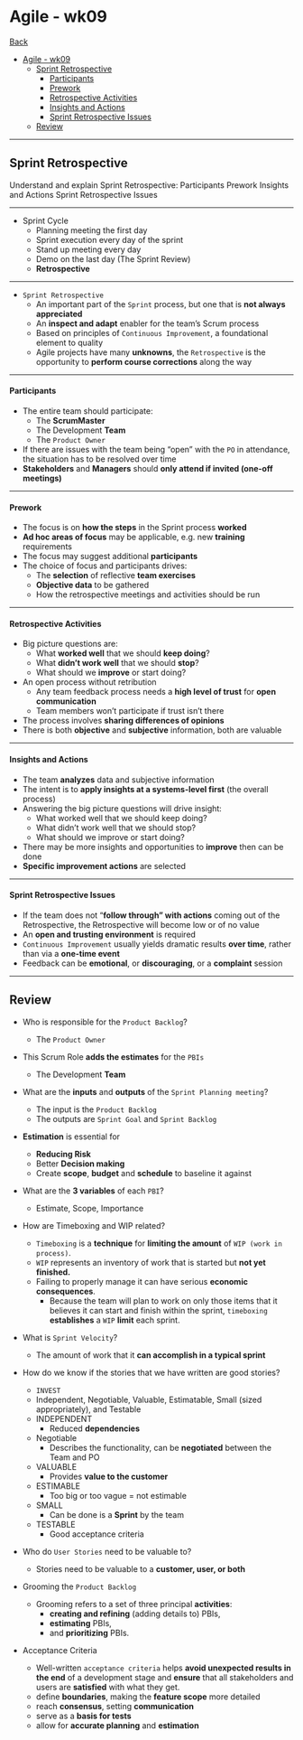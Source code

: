 # Agile - wk09

[Back](../agile.md)

- [Agile - wk09](#agile---wk09)
  - [Sprint Retrospective](#sprint-retrospective)
      - [Participants](#participants)
      - [Prework](#prework)
      - [Retrospective Activities](#retrospective-activities)
      - [Insights and Actions](#insights-and-actions)
      - [Sprint Retrospective Issues](#sprint-retrospective-issues)
  - [Review](#review)

---

## Sprint Retrospective

Understand and explain Sprint Retrospective:
Participants
Prework
Insights and Actions
Sprint Retrospective Issues

---

- Sprint Cycle
  - Planning meeting the first day
  - Sprint execution every day of the sprint
  - Stand up meeting every day
  - Demo on the last day (The Sprint Review)
  - **Retrospective**

---

- `Sprint Retrospective`
  - An important part of the `Sprint` process, but one that is **not always appreciated**
  - An **inspect and adapt** enabler for the team’s Scrum process
  - Based on principles of `Continuous Improvement`, a foundational element to quality
  - Agile projects have many **unknowns**, the `Retrospective` is the opportunity to **perform course corrections** along the way

---

#### Participants

- The entire team should participate:
  - The **ScrumMaster**
  - The Development **Team**
  - The `Product Owner`
- If there are issues with the team being “open” with the `PO` in attendance, the situation has to be resolved over time
- **Stakeholders** and **Managers** should **only attend if invited (one-off meetings)**

---

#### Prework

- The focus is on **how the steps** in the Sprint process **worked**
- **Ad hoc areas of focus** may be applicable, e.g. new **training** requirements
- The focus may suggest additional **participants**
- The choice of focus and participants drives:
  - The **selection** of reflective **team exercises**
  - **Objective data** to be gathered
  - How the retrospective meetings and activities should be run

---

#### Retrospective Activities

- Big picture questions are:
  - What **worked well** that we should **keep doing**?
  - What **didn’t work well** that we should **stop**?
  - What should we **improve** or start doing?
- An open process without retribution
  - Any team feedback process needs a **high level of trust** for **open communication**
  - Team members won’t participate if trust isn’t there
- The process involves **sharing differences of opinions**
- There is both **objective** and **subjective** information, both are valuable

---

#### Insights and Actions

- The team **analyzes** data and subjective information
- The intent is to **apply insights at a systems-level first** (the overall process)
- Answering the big picture questions will drive insight:
  - What worked well that we should keep doing?
  - What didn’t work well that we should stop?
  - What should we improve or start doing?
- There may be more insights and opportunities to **improve** then can be done
- **Specific improvement actions** are selected

---

#### Sprint Retrospective Issues

- If the team does not “**follow through” with actions** coming out of the Retrospective, the Retrospective will become low or of no value
- An **open and trusting environment** is required
- `Continuous Improvement` usually yields dramatic results **over time**, rather than via a **one-time event**
- Feedback can be **emotional**, or **discouraging**, or a **complaint** session

---

## Review

- Who is responsible for the `Product Backlog`?
  - The `Product Owner`
- This Scrum Role **adds the estimates** for the `PBIs`
  - The Development **Team**
- What are the **inputs** and **outputs** of the `Sprint Planning meeting`?
  - The input is the `Product Backlog`
  - The outputs are `Sprint Goal` and `Sprint Backlog`
- **Estimation** is essential for
  - **Reducing Risk**
  - Better **Decision making**
  - Create **scope**, **budget** and **schedule** to baseline it against
- What are the **3 variables** of each `PBI`?
  - Estimate, Scope, Importance
- How are Timeboxing and WIP related?
  - `Timeboxing` is a **technique** for **limiting the amount** of `WIP (work in process)`.
  - `WIP` represents an inventory of work that is started but **not yet finished.**
  - Failing to properly manage it can have serious **economic consequences**.
    - Because the team will plan to work on only those items that it believes it can start and finish within the sprint, `timeboxing` **establishes** a `WIP` **limit** each sprint.
- What is `Sprint Velocity`?
  - The amount of work that it **can accomplish in a typical sprint**
- How do we know if the stories that we have written are good stories?

  - `INVEST`
  - Independent, Negotiable, Valuable, Estimatable, Small (sized appropriately), and Testable
  - INDEPENDENT
    - Reduced **dependencies**
  - Negotiable
    - Describes the functionality, can be **negotiated** between the Team and PO
  - VALUABLE
    - Provides **value to the customer**
  - ESTIMABLE
    - Too big or too vague = not estimable
  - SMALL
    - Can be done is a **Sprint** by the team
  - TESTABLE
    - Good acceptance criteria

- Who do `User Stories` need to be valuable to?
  - Stories need to be valuable to a **customer, user, or both**
- Grooming the `Product Backlog`

  - Grooming refers to a set of three principal **activities**:
    - **creating and refining** (adding details to) PBIs,
    - **estimating** PBIs,
    - and **prioritizing** PBIs.

- Acceptance Criteria
  - Well-written `acceptance criteria` helps **avoid unexpected results in the end** of a development stage and **ensure** that all stakeholders and users are **satisfied** with what they get.
  - define **boundaries**, making the **feature scope** more detailed
  - reach **consensus**, setting **communication**
  - serve as a **basis for tests**
  - allow for **accurate planning** and **estimation**
